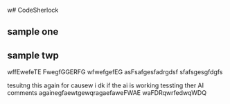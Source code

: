 w# CodeSherlock

## sample one
## sample twp
wffEwefeTE
FwegfGGERFG
wfwefgefEG
asFsafgesfadrgdsf
sfafsgesgfdgfs


tesuitng this again for causew i dk if the ai is working
tessting ther AI comments againegfaewtgewqragaefaweFWAE
waFDRqwrfedwqWDQ
